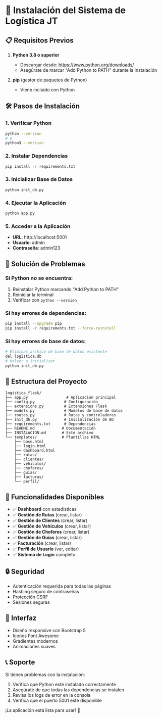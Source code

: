 # 🚀 Instalación del Sistema de Logística JT

## 📋 Requisitos Previos

1. **Python 3.8 o superior**
   - Descargar desde: https://www.python.org/downloads/
   - Asegúrate de marcar "Add Python to PATH" durante la instalación

2. **pip** (gestor de paquetes de Python)
   - Viene incluido con Python

## 🛠️ Pasos de Instalación

### 1. Verificar Python
```bash
python --version
# o
python3 --version
```

### 2. Instalar Dependencias
```bash
pip install -r requirements.txt
```

### 3. Inicializar Base de Datos
```bash
python init_db.py
```

### 4. Ejecutar la Aplicación
```bash
python app.py
```

### 5. Acceder a la Aplicación
- **URL**: http://localhost:5001
- **Usuario**: admin
- **Contraseña**: admin123

## 🔧 Solución de Problemas

### Si Python no se encuentra:
1. Reinstalar Python marcando "Add Python to PATH"
2. Reiniciar la terminal
3. Verificar con `python --version`

### Si hay errores de dependencias:
```bash
pip install --upgrade pip
pip install -r requirements.txt --force-reinstall
```

### Si hay errores de base de datos:
```bash
# Eliminar archivo de base de datos existente
del logistica.db
# Volver a inicializar
python init_db.py
```

## 📁 Estructura del Proyecto

```
logistica_flask/
├── app.py                 # Aplicación principal
├── config.py             # Configuración
├── extensions.py         # Extensiones Flask
├── models.py             # Modelos de base de datos
├── routes.py             # Rutas y controladores
├── init_db.py            # Inicialización de BD
├── requirements.txt      # Dependencias
├── README.md            # Documentación
├── INSTALACION.md       # Este archivo
└── templates/           # Plantillas HTML
    ├── base.html
    ├── login.html
    ├── dashboard.html
    ├── rutas/
    ├── clientes/
    ├── vehiculos/
    ├── choferes/
    ├── guias/
    ├── facturas/
    └── perfil/
```

## 🎯 Funcionalidades Disponibles

- ✅ **Dashboard** con estadísticas
- ✅ **Gestión de Rutas** (crear, listar)
- ✅ **Gestión de Clientes** (crear, listar)
- ✅ **Gestión de Vehículos** (crear, listar)
- ✅ **Gestión de Choferes** (crear, listar)
- ✅ **Gestión de Guías** (crear, listar)
- ✅ **Facturación** (crear, listar)
- ✅ **Perfil de Usuario** (ver, editar)
- ✅ **Sistema de Login** completo

## 🔒 Seguridad

- Autenticación requerida para todas las páginas
- Hashing seguro de contraseñas
- Protección CSRF
- Sesiones seguras

## 🎨 Interfaz

- Diseño responsive con Bootstrap 5
- Iconos Font Awesome
- Gradientes modernos
- Animaciones suaves

## 📞 Soporte

Si tienes problemas con la instalación:
1. Verifica que Python esté instalado correctamente
2. Asegúrate de que todas las dependencias se instalen
3. Revisa los logs de error en la consola
4. Verifica que el puerto 5001 esté disponible

¡La aplicación está lista para usar! 🎉 